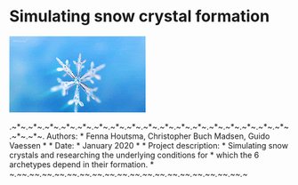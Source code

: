 # Simulating snow crystal formation
![](snow-crystal.gif)

.~*~.~*~.~*~.~*~.~*~.~*~.~*~.~*~.~*~.~*~.~*~.~*~.~*~.~*~.~*~.~*~.~*~.~*~.~*~.
Authors:                                                                    *
    Fenna Houtsma, Christopher Buch Madsen, Guido Vaessen                   *
                                                                            *
Date:                                                                       *
    January 2020                                                            *
                                                                            *
Project description:                                                        *
    Simulating snow crystals and researching the underlying conditions for  *
    which the 6 archetypes depend in their formation.                       *
*~.~*~.~*~.~*~.~*~.~*~.~*~.~*~.~*~.~*~.~*~.~*~.~*~.~*~.~*~.~*~.~*~.~*~.~*~.~*
